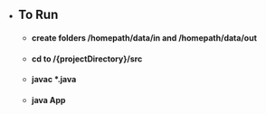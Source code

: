 - ## To Run 
    - #### create folders /homepath/data/in and /homepath/data/out
    - #### cd to /{projectDirectory}/src
    - #### javac *.java
    - #### java App




